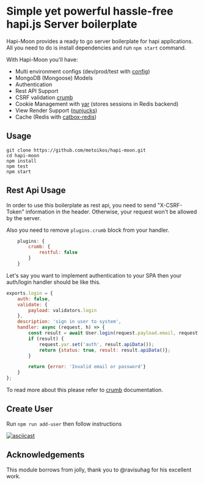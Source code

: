# Simple yet powerful hassle-free hapi.js Server boilerplate

Hapi-Moon provides a ready to go server boilerplate for hapi applications. All you need to do is install dependencies and run `npm start` command. 

With Hapi-Moon you'll have:
* Multi environment configs (dev/prod/test with [config](https://github.com/lorenwest/node-config))
* MongoDB (Mongoose) Models 
* Authentication
* Rest API Support 
* CSRF validation [crumb](https://github.com/hapijs/crumb)
* Cookie Management with [yar](https://github.com/hapijs/yar) (stores sessions in Redis backend)
* View Render Support ([nunjucks](https://mozilla.github.io/nunjucks))
* Cache (Redis with [catbox-redis](https://github.com/hapijs/catbox-redis))

## Usage
```no-highlight
git clone https://github.com/metoikos/hapi-moon.git
cd hapi-moon
npm install
npm test
npm start
```

## Rest Api Usage

In order to use this boilerplate as rest api, you need to send "X-CSRF-Token" information in the header. 
Otherwise, your request won't be allowed by the server.

Also you need to remove `plugins.crumb` block from your handler.

```js
    plugins: {
        crumb: {
            restful: false
        }
    }
```

Let's say you want to implement authentication to your SPA 
then your auth/login handler should be like this.

```js
exports.login = {
    auth: false,
    validate: {
        payload: validators.login
    },    
    description: 'sign in user to system',
    handler: async (request, h) => {
        const result = await User.login(request.payload.email, request.payload.password);
        if (result) {
            request.yar.set('auth', result.apiData());
            return {status: true, result: result.apiData()};
        }

        return {error: 'Invalid email or password'}
    }
};
```


To read more about this please refer to [crumb](https://github.com/hapijs/crumb) documentation.


## Create User

Run ```npm run add-user``` then follow instructions

[![asciicast](https://asciinema.org/a/afeei7aIEhLKMd6RtbKqUJR8O.svg)](https://asciinema.org/a/afeei7aIEhLKMd6RtbKqUJR8O)


## Acknowledgements
This module borrows from jolly, thank you to @ravisuhag for his excellent work.
